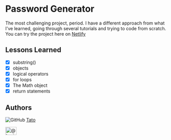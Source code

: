 
# Password Generator

The most challenging project, period. I have a different approach from what I've learned, going through several tutorials and trying to code from scratch.
You can try the project here on [Netlify]()
## Lessons Learned

- [x]  substring()
- [x]  objects
- [x]  logical operators
- [x]  for loops
- [x]  The Math object
- [x]  return statements

## Authors

 ![GitHub](https://user-images.githubusercontent.com/80773310/199714215-60064183-68b4-4367-96a0-1ac5bd1d4bfb.png)
 [Tato](https://github.com/DHCJS)

 <a href="https://medium.com/@hartatociptajaya" target="blank">
 <img align="left" src="https://user-images.githubusercontent.com/36799589/96227773-3acc6080-0fb2-11eb-837f-f5026d472969.jpg" alt="@hartatociptajaya" height="25" width="35" /></a>

